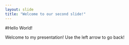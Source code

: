 ```yaml
---
layout: slide
title: "Welcome to our second slide!"
---
```

#Hello World!


Welcome to my presentation!
Use the left arrow to go back!
